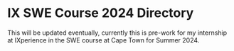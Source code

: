 # IX SWE Course 2024 Directory

This will be updated eventually, currently this is pre-work for my internship at IXperience in the SWE course at Cape Town for Summer 2024.

